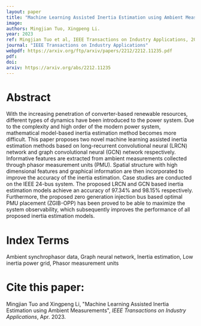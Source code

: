 ```yaml
---
layout: paper
title: "Machine Learning Assisted Inertia Estimation using Ambient Measurements"
image: 
authors: Mingjian Tuo, Xingpeng Li.
year: 2023
ref: Mingjian Tuo et al, IEEE Transactions on Industry Applications, 2023.
journal: "IEEE Transactions on Industry Applications"
webpdf: https://arxiv.org/ftp/arxiv/papers/2212/2212.11235.pdf
pdf: 
doi: 
arxiv: https://arxiv.org/abs/2212.11235
---
```


# Abstract
With the increasing penetration of converter-based renewable resources, different types of dynamics have been introduced to the power system. Due to the complexity and high order of the modern power system, mathematical model-based inertia estimation method becomes more difficult. This paper proposes two novel machine learning assisted inertia estimation methods based on long-recurrent convolutional neural (LRCN) network and graph convolutional neural (GCN) network respectively. Informative features are extracted from ambient measurements collected through phasor measurement units (PMU). Spatial structure with high dimensional features and graphical information are then incorporated to improve the accuracy of the inertia estimation. Case studies are conducted on the IEEE 24-bus system. The proposed LRCN and GCN based inertia estimation models achieve an accuracy of 97.34% and 98.15% respectively. Furthermore, the proposed zero generation injection bus based optimal PMU placement (ZGIB-OPP) has been proved to be able to maximize the system observability, which subsequently improves the performance of all proposed inertia estimation models.

# Index Terms
Ambient synchrophasor data, Graph neural network, Inertia estimation, Low inertia power grid, Phasor measurement units

# Cite this paper:
Mingjian Tuo and Xingpeng Li, "Machine Learning Assisted Inertia Estimation using Ambient Measurements", *IEEE Transactions on Industry Applications*, Apr. 2023.
